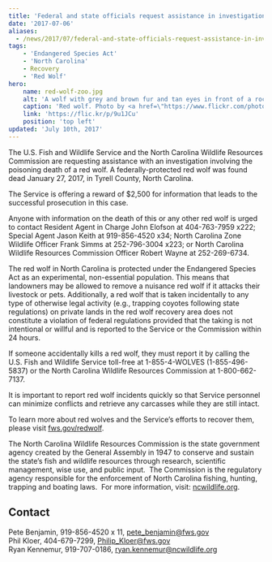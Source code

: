 ```yaml
---
title: 'Federal and state officials request assistance in investigation of January 2017 red wolf death'
date: '2017-07-06'
aliases:
  - /news/2017/07/federal-and-state-officials-request-assistance-in-investigation-of-july-2017-red-wolf-death
tags:
    - 'Endangered Species Act'
    - 'North Carolina'
    - Recovery
    - 'Red Wolf'
hero:
    name: red-wolf-zoo.jpg
    alt: 'A wolf with grey and brown fur and tan eyes in front of a rock wall.'
    caption: 'Red wolf. Photo by <a href=\"https://www.flickr.com/photos/ucumari/\">Valerie</a>, <a href=\"https://creativecommons.org/licenses/by-nc-nd/2.0/\">CC BY-NC-ND 2.0</a>.'
    link: 'https://flic.kr/p/9u1JCu'
    position: 'top left'
updated: 'July 10th, 2017'
---
```


The U.S. Fish and Wildlife Service and the North Carolina Wildlife Resources Commission are requesting assistance with an investigation involving the poisoning death of a red wolf.  A federally-protected red wolf was found dead January 27, 2017, in Tyrell County, North Carolina. 

The Service is offering a reward of $2,500 for information that leads to the successful prosecution in this case.  

Anyone with information on the death of this or any other red wolf is urged to contact Resident Agent in Charge John Elofson at 404-763-7959 x222; Special Agent Jason Keith at 919-856-4520 x34; North Carolina Zone Wildlife Officer Frank Simms at 252-796-3004 x223; or North Carolina Wildlife Resources Commission Officer Robert Wayne at 252-269-6734.

The red wolf in North Carolina is protected under the Endangered Species Act as an experimental, non-essential population. This means that landowners may be allowed to remove a nuisance red wolf if it attacks their livestock or pets. Additionally, a red wolf that is taken incidentally to any type of otherwise legal activity (e.g., trapping coyotes following state regulations) on private lands in the red wolf recovery area does not constitute a violation of federal regulations provided that the taking is not intentional or willful and is reported to the Service or the Commission within 24 hours.  

If someone accidentally kills a red wolf, they must report it by calling the U.S. Fish and Wildlife Service toll-free at 1-855-4-WOLVES (1-855-496-5837) or the North Carolina Wildlife Resources Commission at 1-800-662-7137.

It is important to report red wolf incidents quickly so that Service personnel can minimize conflicts and retrieve any carcasses while they are still intact.

To learn more about red wolves and the Service’s efforts to recover them, please visit [fws.gov/redwolf](https://www.fws.gov/redwolf).

The North Carolina Wildlife Resources Commission is the state government agency created by the General Assembly in 1947 to conserve and sustain the state’s fish and wildlife resources through research, scientific management, wise use, and public input.  The Commission is the regulatory agency responsible for the enforcement of North Carolina fishing, hunting, trapping and boating laws.  For more information, visit: [ncwildlife.org](http://www.ncwildlife.org). 

## Contact

Pete Benjamin, 919-856-4520 x 11, [pete_benjamin@fws.gov](mailto:pete_benjamin@fws.gov)  
Phil Kloer, 404-679-7299, [Philip_Kloer@fws.gov](mailto:Philip_Kloer@fws.gov)  
Ryan Kennemur, 919-707-0186, [ryan.kennemur@ncwildlife.org](mailto:ryan.kennemur@ncwildlife.org)  
